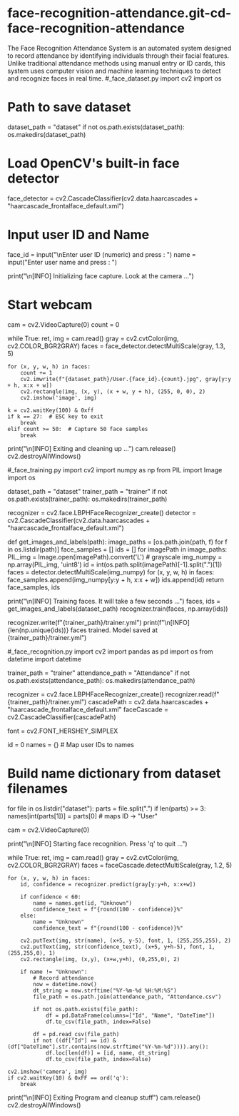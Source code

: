 # face-recognition-attendance.git-cd-face-recognition-attendance
The Face Recognition Attendance System is an automated system designed to record attendance by identifying individuals through their facial features. Unlike traditional attendance methods using manual entry or ID cards, this system uses computer vision and machine learning techniques to detect and recognize faces in real time.
#_face_dataset.py
import cv2
import os

# Path to save dataset
dataset_path = "dataset"
if not os.path.exists(dataset_path):
    os.makedirs(dataset_path)

# Load OpenCV's built-in face detector
face_detector = cv2.CascadeClassifier(cv2.data.haarcascades + "haarcascade_frontalface_default.xml")

# Input user ID and Name
face_id = input("\nEnter user ID (numeric) and press <Enter>: ")
name = input("Enter user name and press <Enter>: ")

print("\n[INFO] Initializing face capture. Look at the camera ...")

# Start webcam
cam = cv2.VideoCapture(0)
count = 0

while True:
    ret, img = cam.read()
    gray = cv2.cvtColor(img, cv2.COLOR_BGR2GRAY)
    faces = face_detector.detectMultiScale(gray, 1.3, 5)

    for (x, y, w, h) in faces:
        count += 1
        cv2.imwrite(f"{dataset_path}/User.{face_id}.{count}.jpg", gray[y:y + h, x:x + w])
        cv2.rectangle(img, (x, y), (x + w, y + h), (255, 0, 0), 2)
        cv2.imshow('image', img)

    k = cv2.waitKey(100) & 0xff
    if k == 27:  # ESC key to exit
        break
    elif count >= 50:  # Capture 50 face samples
        break

print("\n[INFO] Exiting and cleaning up ...")
cam.release()
cv2.destroyAllWindows()



#_face_training.py
import cv2
import numpy as np
from PIL import Image
import os

dataset_path = "dataset"
trainer_path = "trainer"
if not os.path.exists(trainer_path):
    os.makedirs(trainer_path)

recognizer = cv2.face.LBPHFaceRecognizer_create()
detector = cv2.CascadeClassifier(cv2.data.haarcascades + "haarcascade_frontalface_default.xml")

def get_images_and_labels(path):
    image_paths = [os.path.join(path, f) for f in os.listdir(path)]
    face_samples = []
    ids = []
    for imagePath in image_paths:
        PIL_img = Image.open(imagePath).convert('L')  # grayscale
        img_numpy = np.array(PIL_img, 'uint8')
        id = int(os.path.split(imagePath)[-1].split(".")[1])
        faces = detector.detectMultiScale(img_numpy)
        for (x, y, w, h) in faces:
            face_samples.append(img_numpy[y:y + h, x:x + w])
            ids.append(id)
    return face_samples, ids

print("\n[INFO] Training faces. It will take a few seconds ...")
faces, ids = get_images_and_labels(dataset_path)
recognizer.train(faces, np.array(ids))

recognizer.write(f"{trainer_path}/trainer.yml")
print(f"\n[INFO] {len(np.unique(ids))} faces trained. Model saved at {trainer_path}/trainer.yml")


#_face_recognition.py
import cv2
import pandas as pd
import os
from datetime import datetime

trainer_path = "trainer"
attendance_path = "Attendance"
if not os.path.exists(attendance_path):
    os.makedirs(attendance_path)

recognizer = cv2.face.LBPHFaceRecognizer_create()
recognizer.read(f"{trainer_path}/trainer.yml")
cascadePath = cv2.data.haarcascades + "haarcascade_frontalface_default.xml"
faceCascade = cv2.CascadeClassifier(cascadePath)

font = cv2.FONT_HERSHEY_SIMPLEX

id = 0
names = {}  # Map user IDs to names

# Build name dictionary from dataset filenames
for file in os.listdir("dataset"):
    parts = file.split(".")
    if len(parts) >= 3:
        names[int(parts[1])] = parts[0]  # maps ID -> "User"

cam = cv2.VideoCapture(0)

print("\n[INFO] Starting face recognition. Press 'q' to quit ...")

while True:
    ret, img = cam.read()
    gray = cv2.cvtColor(img, cv2.COLOR_BGR2GRAY)
    faces = faceCascade.detectMultiScale(gray, 1.2, 5)

    for (x, y, w, h) in faces:
        id, confidence = recognizer.predict(gray[y:y+h, x:x+w])

        if confidence < 60:
            name = names.get(id, "Unknown")
            confidence_text = f"{round(100 - confidence)}%"
        else:
            name = "Unknown"
            confidence_text = f"{round(100 - confidence)}%"

        cv2.putText(img, str(name), (x+5, y-5), font, 1, (255,255,255), 2)
        cv2.putText(img, str(confidence_text), (x+5, y+h-5), font, 1, (255,255,0), 1)
        cv2.rectangle(img, (x,y), (x+w,y+h), (0,255,0), 2)

        if name != "Unknown":
            # Record attendance
            now = datetime.now()
            dt_string = now.strftime("%Y-%m-%d %H:%M:%S")
            file_path = os.path.join(attendance_path, "Attendance.csv")

            if not os.path.exists(file_path):
                df = pd.DataFrame(columns=["Id", "Name", "DateTime"])
                df.to_csv(file_path, index=False)

            df = pd.read_csv(file_path)
            if not ((df["Id"] == id) & (df["DateTime"].str.contains(now.strftime("%Y-%m-%d")))).any():
                df.loc[len(df)] = [id, name, dt_string]
                df.to_csv(file_path, index=False)

    cv2.imshow('camera', img)
    if cv2.waitKey(10) & 0xFF == ord('q'):
        break

print("\n[INFO] Exiting Program and cleanup stuff")
cam.release()
cv2.destroyAllWindows()

